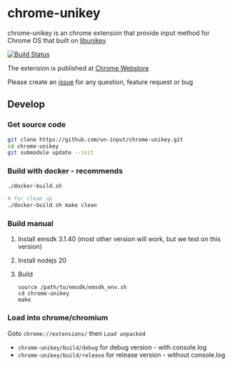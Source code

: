# chrome-unikey
chrome-unikey is an chrome extension that provide input method for Chrome OS that built on [libunikey](https://github.com/vn-input/libunikey)

[![Build Status](https://travis-ci.org/vn-input/chrome-unikey.svg?branch=master)](https://travis-ci.org/vn-input/chrome-unikey)

The extension is published at [Chrome Webstore](https://chrome.google.com/webstore/detail/unikey-ime-ti%E1%BA%BFng-vi%E1%BB%87t-bet/onehcjejplajliiggjeimjkdfegpoiko/)

Please create an [issue](https://github.com/vn-input/chrome-unikey/issues) for any question, feature request or bug

## Develop

### Get source code

```bash
git clone https://github.com/vn-input/chrome-unikey.git
cd chrome-unikey
git submodule update --init
```

### Build with docker - recommends

```bash
./docker-build.sh

# for clean up
./docker-build.sh make clean
```

### Build manual

1. Install emsdk 3.1.40 (most other version will work, but we test on this version)

2. Install nodejs 20

3. Build

    ```
    source /path/to/emsdk/emsdk_env.sh
    cd chrome-unikey
    make
    ```

### Load into chrome/chromium

Goto `chrome://extensions/` then `Load unpacked`

- `chrome-unikey/build/debug` for debug version - with console.log
- `chrome-unikey/build/release` for release version - without console.log
